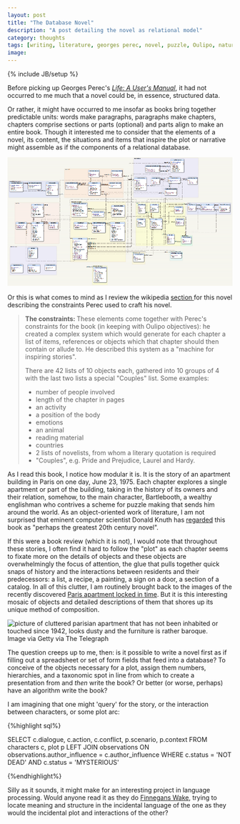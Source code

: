 ```yaml
---
layout: post
title: "The Database Novel"
description: "A post detailing the novel as relational model"
category: thoughts
tags: [writing, literature, georges perec, novel, puzzle, Oulipo, natural language processing, database]
image:
---
```

{% include JB/setup %}

Before picking up Georges Perec's <a href="http://en.wikipedia.org/wiki/Life_A_User's_Manual" target="_blank"><em>Life: A User's Manual</em></a>, it had not occurred to me much that a novel could be, in essence, structured data.

Or rather, it might have occurred to me insofar as books bring together predictable units: words make paragraphs, paragraphs make chapters, chapters comprise sections or parts (optional) and parts align to make an entire book. Though it interested me to consider that the elements of a novel, its content, the situations and items that inspire the plot or narrative might assemble as if the components of a relational database.

<img class='blog-post'  src='/assets/images/posts/2014/03/DSpace-1.8-Database-Schema.png' alt='image of a relational database model' title='relational database model'>

Or this is what comes to mind as I review the wikipedia <a href="http://en.wikipedia.org/wiki/Life_A_User's_Manual#The_constraints"> section </a> for this novel describing the constraints Perec used to craft his novel.

<blockquote><b>The constraints: </b>
These elements come together with Perec's constraints for the book (in keeping with Oulipo objectives): he created a complex system which would generate for each chapter a list of items, references or objects which that chapter should then contain or allude to. He described this system as a "machine for inspiring stories".

There are 42 lists of 10 objects each, gathered into 10 groups of 4 with the last two lists a special "Couples" list. Some examples:

<ul>
<li>number of people involved</li>
<li>length of the chapter in pages</li>
<li>an activity</li>
<li>a position of the body</li>
<li>emotions</li>
<li>an animal</li>
<li>reading material</li>
<li>countries</li>
<li>2 lists of novelists, from whom a literary quotation is required</li>
<li>"Couples", e.g. Pride and Prejudice, Laurel and Hardy.</li>
</ul>
</blockquote>

As I read this book, I notice how modular it is. It is the story of an apartment building in Paris on one day, June 23, 1975. Each chapter explores a single apartment or part of the building, taking in the history of its owners and their relation, somehow, to the main character, Bartlebooth, a wealthy englishman who contrives a scheme for puzzle making that sends him around the world. As an object-oriented work of literature, I am not surprised that eminent computer scientist Donald Knuth has [regarded](http://www-cs-faculty.stanford.edu/~uno/retd.html "Link to Donald Knuth's Retirement page") this book as "perhaps the greatest 20th century novel".

If this were a book review (which it is not), I would note that throughout these stories, I often find it hard to follow the "plot" as each chapter seems to fixate more on the details of objects and these objects are overwhelmingly the focus of attention, the glue that pulls together quick snaps of history and the interactions between residents and their predecessors: a list, a recipe, a painting, a sign on a door, a section of a catalog. In all of this clutter, I am routinely brought back to the images of the recently discovered [Paris apartment locked in time](http://www.telegraph.co.uk/news/worldnews/europe/france/8042281/Parisian-flat-containing-2.1-million-painting-lay-untouched-for-70-years.html "Link to story about paris apartment locked in time"). But it is this interesting mosaic of objects and detailed descriptions of them that shores up its unique method of composition.

<div class="figure">
<img class="blog-post" src="http://cdn.thedailybeast.com/content/dailybeast/articles/2014/02/05/the-parisian-belle-epoque-time-capsule/jcr:content/image.crop.800.500.jpg/1393204098245.cached.jpg" alt="picture of cluttered parisian apartment that has not been inhabited or touched since 1942, looks dusty and the furniture is rather baroque."/>
<div class="figcaption"> Image via Getty via The Telegraph</div></div>

The question creeps up to me, then: is it possible to write a novel first as if filling out a spreadsheet or set of form fields that feed into a database? To conceive of the objects necessary for a plot, assign them numbers, hierarchies, and a taxonomic spot in line from which to create a presentation from and <em> then </em> write the book? Or better (or worse, perhaps) have an algorithm write the book?

I am imagining that one might 'query' for the story, or the interaction between characters, or some plot arc:

{%highlight sql%}

SELECT c.dialogue, c.action, c.conflict, p.scenario, p.context
FROM characters c, plot p
LEFT JOIN observations ON observations.author_influence = c.author_influence
WHERE c.status = 'NOT DEAD' AND c.status = 'MYSTERIOUS'

{%endhighlight%}

Silly as it sounds, it might make for an interesting project in language processing. Would anyone read it as they do <a href="http://en.wikipedia.org/wiki/Finnegans_Wake">Finnegans Wake</a>, trying to locate meaning and structure in the incidental language of the one as they would the incidental plot and interactions of the other?

